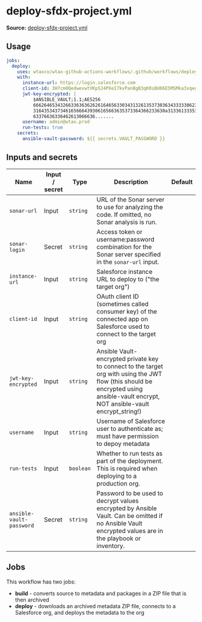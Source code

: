 # deploy-sfdx-project.yml

**Source:** [deploy-sfdx-project.yml](../.github/workflows/deploy-sfdx-project.yml)

## Usage

```yaml
jobs:
  deploy:
    uses: wtaxco/wtax-github-actions-workflows/.github/workflows/deploy-sfdx-project.yml@main
    with:
      instance-url: https://login.salesforce.com
      client-id: 3H7cm0QedwevwtVKpSJ4PXeI7kvPanBgB3qK0sBU06E5MSMka3xqeg9JETRkx8Z8PQxuZkUvlMJH10MQ8A9uw
      jwt-key-encrypted: |
          $ANSIBLE_VAULT;1.1;AES256
          66626465343266336363626261646563303431326135373036343333386238323761373165346138
          3164353437346165666439306165663635373364366233630a313361333534363735356665383262
          63376636336462613066636.......
      username: admin@wtax.prod
      run-tests: true
    secrets:
      ansible-vault-password: ${{ secrets.VAULT_PASSWORD }}
```

## Inputs and secrets

| Name                     | Input / secret | Type      | Description                                                                                                                                                                        | Default |
|--------------------------|----------------|-----------|------------------------------------------------------------------------------------------------------------------------------------------------------------------------------------|---------|
| `sonar-url`              | Input          | `string`  | URL of the Sonar server to use for analyzing the code. If omitted, no Sonar analysis is run.                                                                                       |         |
| `sonar-login`            | Secret         | `string`  | Access token or username:password combination for the Sonar server specified in the `sonar-url` input.                                                                             |         |
| `instance-url`           | Input          | `string`  | Salesforce instance URL to deploy to ("the target org")                                                                                                                            |         |
| `client-id`              | Input          | `string`  | OAuth client ID (sometimes called consumer key) of the connected app on Salesforce used to connect to the target org                                                               |         |
| `jwt-key-encrypted`      | Input          | `string`  | Ansible Vault-encrypted private key to connect to the target org with using the JWT flow (this should be encrypted using ansible-vault encrypt, NOT ansible-vault encrypt_string!) |         |
| `username`               | Input          | `string`  | Username of Salesforce user to authenticate as; must have permission to depoy metadata                                                                                             |         |
| `run-tests`              | Input          | `boolean` | Whether to run tests as part of the deployment. This is required when deploying to a production org.                                                                               |         |
| `ansible-vault-password` | Secret         | `string`  | Password to be used to decrypt values encrypted by Ansible Vault. Can be omitted if no Ansible Vault encrypted values are in the playbook or inventory.                            |         |

## Jobs

This workflow has two jobs:
- **build** - converts source to metadata and packages in a ZIP file that is then archived
- **deploy** - downloads an archived metadata ZIP file, connects to a Salesforce org, and deploys the metadata to the org

